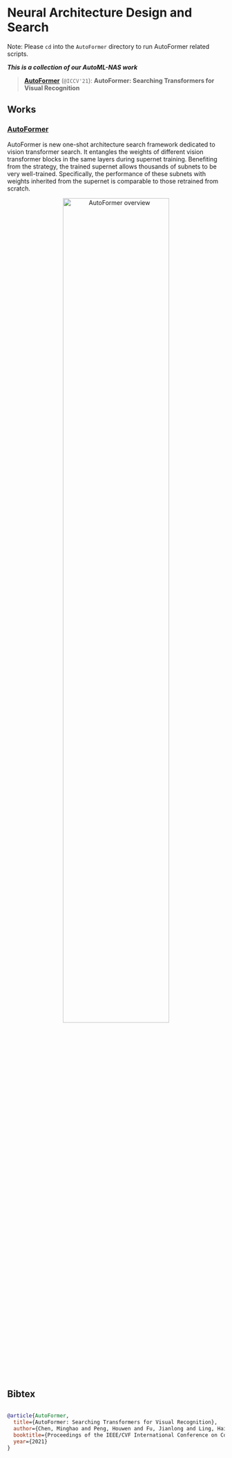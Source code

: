 
# Neural Architecture Design and Search

Note: Please `cd` into the `AutoFormer` directory to run AutoFormer related scripts. 

***This is a collection of our AutoML-NAS work***

> [**AutoFormer**](./AutoFormer) (```@ICCV'21```): **AutoFormer: Searching Transformers for Visual Recognition**

## Works

### [AutoFormer](./AutoFormer)

AutoFormer is new one-shot architecture search framework dedicated to vision transformer search. It entangles the weights of different vision transformer blocks in the same layers during supernet training. 
Benefiting from the strategy, the trained supernet allows thousands of subnets to be very well-trained. Specifically, the performance of these subnets with weights inherited from the supernet is comparable to those retrained from scratch.
<div align="center">
    <img width="70%" alt="AutoFormer overview" src="AutoFormer/.figure/overview.png"/>
</div>



## Bibtex
```bibtex

@article{AutoFormer,
  title={AutoFormer: Searching Transformers for Visual Recognition},
  author={Chen, Minghao and Peng, Houwen and Fu, Jianlong and Ling, Haibin},
  booktitle={Proceedings of the IEEE/CVF International Conference on Computer Vision (ICCV)},
  year={2021}
}
